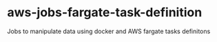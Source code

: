 # aws-jobs-fargate-task-definition
Jobs to manipulate data using docker and AWS fargate tasks definitons
